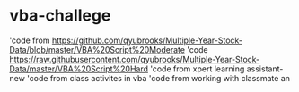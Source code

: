 # vba-challege
'code from https://github.com/qyubrooks/Multiple-Year-Stock-Data/blob/master/VBA%20Script%20Moderate
'code https://raw.githubusercontent.com/qyubrooks/Multiple-Year-Stock-Data/master/VBA%20Script%20Hard
'code from xpert learning assistant-new
'code from class activites in vba
'code from working with classmate an

